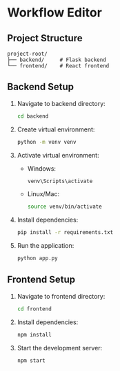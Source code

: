 # Workflow Editor

## Project Structure
```
project-root/
├── backend/     # Flask backend
└── frontend/    # React frontend
```

## Backend Setup
1. Navigate to backend directory:
   ```bash
   cd backend
   ```

2. Create virtual environment:
   ```bash
   python -m venv venv
   ```

3. Activate virtual environment:
   - Windows:
     ```bash
     venv\Scripts\activate
     ```
   - Linux/Mac:
     ```bash
     source venv/bin/activate
     ```

4. Install dependencies:
   ```bash
   pip install -r requirements.txt
   ```

5. Run the application:
   ```bash
   python app.py
   ```

## Frontend Setup
1. Navigate to frontend directory:
   ```bash
   cd frontend
   ```

2. Install dependencies:
   ```bash
   npm install
   ```

3. Start the development server:
   ```bash
   npm start
   ``` 
